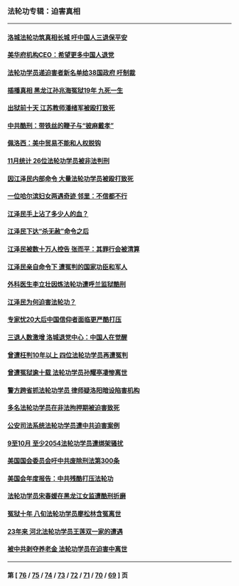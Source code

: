 ### 法轮功专辑：迫害真相
---
#### [洛城法轮功筑真相长城 吁中国人三退保平安](../../pages/nf4379/n13892471.md?12280430) 
#### [美华府机构CEO：希望更多中国人退党](../../pages/nf4379/n13890897.md?12280430) 
#### [法轮功学员递迫害者新名单给38国政府 吁制裁](../../pages/nf4379/n13891149.md?12280430) 
#### [插播真相 黑龙江孙兆海冤狱19年 九死一生](../../pages/nf4379/n13889193.md?12280430) 
#### [出狱前十天 江苏教师潘绪军被殴打致死](../../pages/nf4379/n13888230.md?12280430) 
#### [中共酷刑：带铁丝的鞭子与“披麻戴孝”](../../pages/nf4379/n13887863.md?12280430) 
#### [佩洛西：美中贸易不能和人权脱钩](../../pages/nf4379/n13884884.md?12280430) 
#### [11月统计 26位法轮功学员被非法判刑](../../pages/nf4379/n13884724.md?12280430) 
#### [因江泽民内部命令 大量法轮功学员被殴打致死](../../pages/nf4379/n13877409.md?12280430) 
#### [一位哈尔滨妇女两遇奇迹 邻里：不信都不行](../../pages/nf4379/n13878017.md?12280430) 
#### [江泽民手上沾了多少人的血？](../../pages/nf4379/n13880318.md?12280430) 
#### [江泽民下达“杀无赦”命令之后](../../pages/nf4379/n13878084.md?12280430) 
#### [江泽民被数十万人控告 张而平：其罪行会被清算](../../pages/nf4379/n13878074.md?12280430) 
#### [江泽民亲自命令下 遭冤判的国家功臣和军人](../../pages/nf4379/n13876685.md?12280430) 
#### [外科医生李立壮因炼法轮功遭呼兰监狱酷刑](../../pages/nf4379/n13875403.md?12280430) 
#### [江泽民为何迫害法轮功？](../../pages/nf4379/n13876324.md?12280430) 
#### [专家忧20大后中国信仰者面临更严酷打压](../../pages/nf4379/n13874993.md?12280430) 
#### [三退人数激增 洛城退党中心：中国人在觉醒](../../pages/nf4379/n13874224.md?12280430) 
#### [曾遭枉判10年以上 四位法轮功学员再遭冤判](../../pages/nf4379/n13872398.md?12280430) 
#### [曾遭冤狱逾十载 法轮功学员孙耀亭凄惨离世](../../pages/nf4379/n13871692.md?12280430) 
#### [警方跨省抓法轮功学员 律师疑洛阳暗设陷害机构](../../pages/nf4379/n13870178.md?12280430) 
#### [多名法轮功学员在非法拘押期被迫害致死](../../pages/nf4379/n13870463.md?12280430) 
#### [公安司法系统法轮功学员遭中共迫害案例](../../pages/nf4379/n13869580.md?12280430) 
#### [9至10月 至少2054法轮功学员遭绑架骚扰](../../pages/nf4379/n13867111.md?12280430) 
#### [美国国会委员会吁中共废除刑法第300条](../../pages/nf4379/n13868121.md?12280430) 
#### [美国会年度报告：中共残酷打压法轮功](../../pages/nf4379/n13867408.md?12280430) 
#### [法轮功学员宋春媛在黑龙江女监遭酷刑折磨](../../pages/nf4379/n13865630.md?12280430) 
#### [冤狱十年 八旬法轮功学员廖松林含冤离世](../../pages/nf4379/n13864239.md?12280430) 
#### [23年来 河北法轮功学员王莲双一家的遭遇](../../pages/nf4379/n13863330.md?12280430) 
#### [被中共剥夺养老金 法轮功学员在迫害中离世](../../pages/nf4379/n13861877.md?12280430) 

---
#### 第 [ [76](./76.md?12280430) / [75](./75.md?12280430) / [74](./74.md?12280430) / [73](./73.md?12280430) / [72](./72.md?12280430) / [71](./71.md?12280430) / [70](./70.md?12280430) / [69](./69.md?12280430) ] 页
